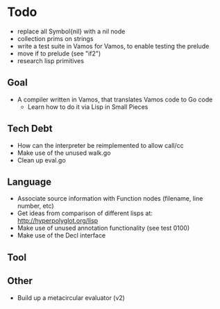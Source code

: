 # Todo

- replace all Symbol{nil} with a nil node
- collection prims on strings
- write a test suite in Vamos for Vamos, to enable testing the prelude
- move if to prelude (see "if2")
- research lisp primitives

## Goal

- A compiler written in Vamos, that translates Vamos code to Go code
  - Learn how to do it via Lisp in Small Pieces

## Tech Debt

- How can the interpreter be reimplemented to allow call/cc
- Make use of the unused walk.go
- Clean up eval.go

## Language

- Associate source information with Function nodes (filename, line number, etc)
- Get ideas from comparison of different lisps at: http://hyperpolyglot.org/lisp
- Make use of unused annotation functionality (see test 0100)
- Make use of the Decl interface

## Tool

## Other

- Build up a metacircular evaluator (v2)
